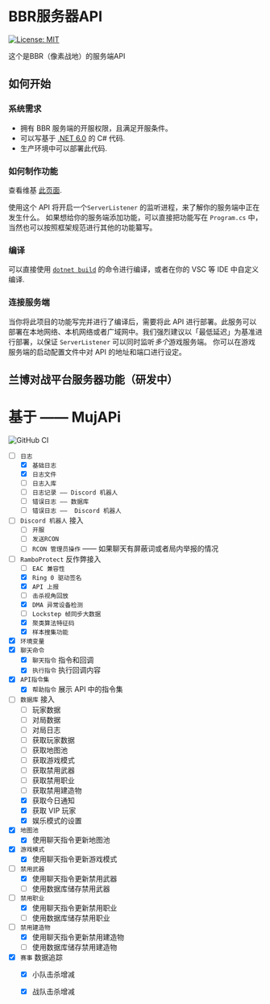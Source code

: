 # BBR服务器API

 [![License: MIT](https://img.shields.io/badge/License-MIT-yellow.svg)](https://opensource.org/licenses/MIT)
 
这个是BBR（像素战地）的服务端API

## 如何开始

### 系统需求

- 拥有 BBR 服务端的开服权限，且满足开服条件。
- 可以写基于 [.NET 6.0](https://dotnet.microsoft.com/en-us/download/dotnet/6.0) 的 C# 代码.
- 生产环境中可以部署此代码.

### 如何制作功能

查看维基 [此页面](https://github.com/MrOkiDoki/BattleBit-Community-Server-API/wiki).

使用这个 API 将开启一个`ServerListener` 的监听进程，来了解你的服务端中正在发生什么。
如果想给你的服务端添加功能，可以直接把功能写在 `Program.cs` 中，当然也可以按照框架规范进行其他的功能纂写。


### 编译

可以直接使用 [`dotnet build`](https://learn.microsoft.com/en-us/dotnet/core/tools/dotnet-build) 的命令进行编译，或者在你的 VSC 等 IDE 中自定义编译.

### 连接服务端

当你将此项目的功能写完并进行了编译后，需要将此 API 进行部署。此服务可以部署在本地网络、本机网络或者广域网中。我们强烈建议以「最低延迟」为基准进行部署，以保证 `ServerListener` 可以同时监听*多个*游戏服务端。
你可以在游戏服务端的启动配置文件中对 API 的地址和端口进行设定。

## 兰博对战平台服务器功能（研发中）

# 基于 —— MujAPi
![GitHub CI](https://github.com/muji2498/BattleBit-Community-Server-API/actions/workflows/build.yml/badge.svg)
  * [ ] `日志`
	* [x] `基础日志`
	* [x] `日志文件`
    * [ ] `日志入库`
	* [ ] `日志记录 —— Discord 机器人`
	* [ ] `错误日志 —— 数据库`
	* [ ] `错误日志 ——  Discord 机器人`
  * [ ] `Discord 机器人` 接入
	* [ ] `开服`
	* [ ] `发送RCON`
	* [ ] `RCON 管理员操作` —— 如果聊天有屏蔽词或者局内举报的情况
  * [ ] `RamboProtect` 反作弊接入
  	* [ ] `EAC 兼容性`
  	* [x] `Ring 0 驱动签名`
  	* [x] `API 上报`
  	* [ ] `击杀视角回放`
  	* [x] `DMA 异常设备检测`
  	* [ ] `Lockstep 帧同步大数据`
  	* [x] `聚类算法特征码`
   	* [x] `样本搜集功能`
  * [x] `环境变量`
  * [x] `聊天命令`
	* [x] `聊天指令` 指令和回调
	* [x] `执行指令` 执行回调内容
  * [x] `API指令集`
	* [x] `帮助指令` 展示 API 中的指令集
  * [ ] `数据库` 接入
	* [ ] 玩家数据
	* [ ] 对局数据
	* [ ] 对局日志
	* [ ] 获取玩家数据
	* [ ] 获取地图池
	* [ ] 获取游戏模式
	* [ ] 获取禁用武器
	* [ ] 获取禁用职业
	* [ ] 获取禁用建造物
	* [x] 获取今日通知
	* [x] 获取 VIP 玩家
	* [x] 娱乐模式的设置
  * [x] `地图池`
	* [x] 使用聊天指令更新地图池
  * [x] `游戏模式`
	* [x] 使用聊天指令更新游戏模式
  * [ ] `禁用武器`
	* [x] 使用聊天指令更新禁用武器
	* [ ] 使用数据库储存禁用武器
  * [ ] `禁用职业`
	* [x] 使用聊天指令更新禁用职业
	* [ ] 使用数据库储存禁用职业
  * [ ] `禁用建造物`
	* [x] 使用聊天指令更新禁用建造物
	* [ ] 使用数据库储存禁用建造物
  * [x] `赛事` 数据追踪
	* [x] 小队击杀增减
	* [x] 战队击杀增减

